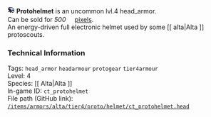 ![ ](https://raw.githubusercontent.com/Ceterai/Enternia/main/items/armors/alta/tier4/proto/helmet/icon.png) **Protohelmet** is an uncommon lvl.4 head_armor.  
Can be sold for *500* <img src="https://starbounder.org/mediawiki/images/2/21/Pixel.png" width="12" height="16"/> [pixels](https://starbounder.org/Pixel).  
An energy-driven full electronic helmet used by some [[ alta|Alta ]] protoscouts.

### Technical Information

Tags: `head_armor` `headarmour` `protogear` `tier4armour`  
Level: 4  
Species: [[ Alta|Alta ]]  
In-game ID: `ct_protohelmet`  
File path (GitHub link): [`/items/armors/alta/tier4/proto/helmet/ct_protohelmet.head`](https://github.com/Ceterai/Enternia/blob/main/items/armors/alta/tier4/proto/helmet/ct_protohelmet.head)
